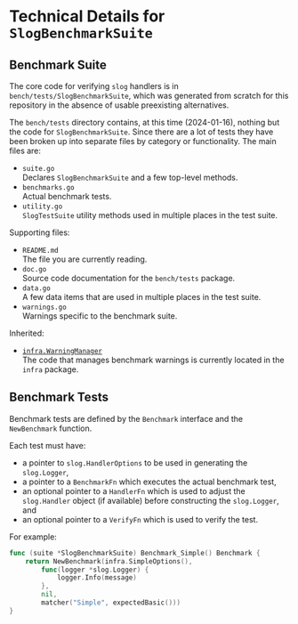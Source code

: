 # Technical Details for `SlogBenchmarkSuite`

## Benchmark Suite

The core code for verifying `slog` handlers is in `bench/tests/SlogBenchmarkSuite`,
which was generated from scratch for this repository in the absence of usable preexisting alternatives.

The `bench/tests` directory contains, at this time (2024-01-16),
nothing but the code for `SlogBenchmarkSuite`.
Since there are a lot of tests they have been broken up into separate files
by category or functionality.
The main files are:

* `suite.go`  
  Declares `SlogBenchmarkSuite` and a few top-level methods.
* `benchmarks.go`  
  Actual benchmark tests.
* `utility.go`  
  `SlogTestSuite` utility methods used in multiple places in the test suite.

Supporting files:

* `README.md`  
  The file you are currently reading.
* `doc.go`  
  Source code documentation for the `bench/tests` package.
* `data.go`  
  A few data items that are used in multiple places in the test suite.
* `warnings.go`  
  Warnings specific to the benchmark suite.

Inherited:

* [`infra.WarningManager`](https://github.com/madkins23/go-slog/blob/main/infra/warnings.go)  
  The code that manages benchmark warnings is currently located in the `infra` package.

## Benchmark Tests

Benchmark tests are defined by the `Benchmark` interface and
the `NewBenchmark` function.

Each test must have:
* a pointer to `slog.HandlerOptions` to be used in generating the `slog.Logger`,
* a pointer to a `BenchmarkFn` which executes the actual benchmark test,
* an optional pointer to a `HandlerFn` which is used to adjust
  the `slog.Handler` object (if available) before constructing the `slog.Logger`, and
* an optional pointer to a `VerifyFn` which is used to verify the test.

For example:

```Go
func (suite *SlogBenchmarkSuite) Benchmark_Simple() Benchmark {
    return NewBenchmark(infra.SimpleOptions(),
        func(logger *slog.Logger) {
            logger.Info(message)
        },
        nil,
        matcher("Simple", expectedBasic()))
}
```
